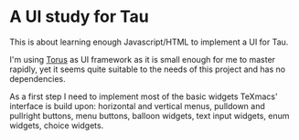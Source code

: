 # A UI study for Tau

This is about learning enough Javascript/HTML to implement a UI for Tau. 

I'm using [Torus](https://github.com/thesephist/torus) as UI framework as it is small enough for me to master rapidly, yet it seems quite suitable to the needs of this project and has no dependencies. 

As a first step I need to implement most of the basic widgets TeXmacs' interface is build upon: horizontal and vertical menus, pulldown and pullright buttons, menu buttons, balloon widgets, text input widgets, enum widgets, choice widgets.
